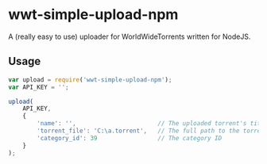 # wwt-simple-upload-npm

A (really easy to use) uploader for WorldWideTorrents written for NodeJS.

## Usage

```js
var upload = require('wwt-simple-upload-npm');
var API_KEY = '';

upload(
    API_KEY,
    {
        'name': '',                       // The uploaded torrent's title
        'torrent_file': 'C:\a.torrent',   // The full path to the torrent file
        'category_id': 39                 // The category ID
    }
);
```
